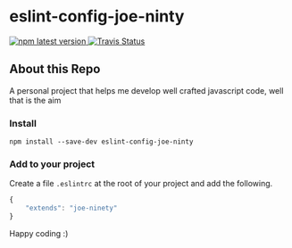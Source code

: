 # eslint-config-joe-ninty
<a href="https://www.npmjs.com/package/eslint-config-joe-ninety">
<img alt="npm latest version" src="https://img.shields.io/badge/npm%40latest-v1.2.1-blue.svg">
</a>
<a href="https://travis-ci.org/joe90joe40/eslint-config-joe-ninety"><img alt="Travis Status" src="https://travis-ci.org/joe90joe40/eslint-config-joe-ninety.svg?branch=master"></a>


## About this Repo
A personal project that helps me develop well crafted javascript code, well that is the aim

### Install

`npm install --save-dev eslint-config-joe-ninty`

### Add to your project
Create a file `.eslintrc` at the root of your project and add the following.

```javascript
{
    "extends": "joe-ninety"
}
```

Happy coding :)


 